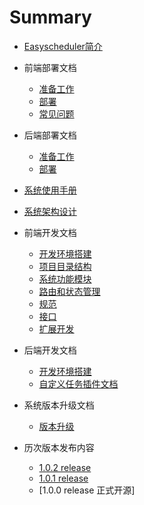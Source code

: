 # Summary

* [Easyscheduler简介](README.md)
* 前端部署文档
    * [准备工作](前端部署文档.md#1、准备工作)
    * [部署](前端部署文档.md#2、部署)
    * [常见问题](前端部署文档.md#前端常见问题)
* 后端部署文档
    * [准备工作](后端部署文档.md#1、准备工作)  
    * [部署](后端部署文档.md#2、部署)  
* [系统使用手册](系统使用手册.md#使用手册)
* [系统架构设计](系统架构设计.md#系统架构设计)
* 前端开发文档
    * [开发环境搭建](前端开发文档.md#开发环境搭建)
    * [项目目录结构](前端开发文档.md#项目目录结构)
    * [系统功能模块](前端开发文档.md#系统功能模块)
    * [路由和状态管理](前端开发文档.md#路由和状态管理)
    * [规范](前端开发文档.md#规范)
    * [接口](前端开发文档.md#接口)
    * [扩展开发](前端开发文档.md#扩展开发)   
* 后端开发文档
    * [开发环境搭建](后端开发文档.md#项目编译)
    * [自定义任务插件文档](任务插件开发.md#任务插件开发)
    
* 系统版本升级文档
    * [版本升级](升级文档.md)
* 历次版本发布内容
    * [1.0.2 release](1.0.2-release.md)
    * [1.0.1 release](1.0.1-release.md)
    * [1.0.0 release 正式开源]
    
    
    